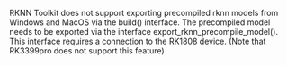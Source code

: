 RKNN Toolkit does not support exporting precompiled rknn models from Windows and MacOS via the build() interface. The precompiled model needs to be exported via the interface export_rknn_precompile_model(). This interface requires a connection to the RK1808 device. (Note that RK3399pro does not support this feature)